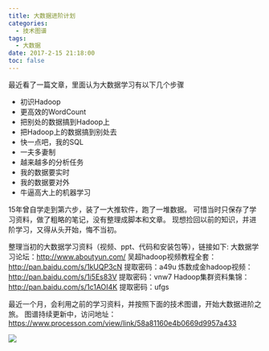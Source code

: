 ```yaml
---
title: 大数据进阶计划
categories:
  - 技术图谱
tags:
  - 大数据
date: 2017-2-15 21:18:00
toc: false
---
```


最近看了一篇文章，里面认为大数据学习有以下几个步骤
- 初识Hadoop
- 更高效的WordCount
- 把别处的数据搞到Hadoop上
- 把Hadoop上的数据搞到别处去
- 快一点吧，我的SQL
- 一夫多妻制
- 越来越多的分析任务
- 我的数据要实时
- 我的数据要对外
- 牛逼高大上的机器学习

15年曾自学走到第六步，装了一大推软件，跑了一堆数据。
可惜当时只保存了学习资料，做了粗略的笔记，没有整理成脚本和文章。
现想捡回以前的知识，并进阶学习，又得从头开始，悔不当初。

整理当初的大数据学习资料（视频、ppt、代码和安装包等），链接如下:
大数据学习论坛：http://www.aboutyun.com/
吴超hadoop视频教程全套：http://pan.baidu.com/s/1kUQP3cN 提取密码：a49u
炼数成金hadoop视频：http://pan.baidu.com/s/1i5Es83V 提取密码：vnw7
Hadoop集群资料集锦：http://pan.baidu.com/s/1c1AOI4K 提取密码：ufgs

最近一个月，会利用之前的学习资料，并按照下面的技术图谱，开始大数据进阶之旅。
图谱持续更新中，访问地址：https://www.processon.com/view/link/58a81160e4b0669d9957a433

<!-- more -->

![](http://7xvfir.com1.z0.glb.clouddn.com/%E5%A4%A7%E6%95%B0%E6%8D%AE%E8%BF%9B%E9%98%B6%E8%AE%A1%E5%88%92/%E5%A4%A7%E6%95%B0%E6%8D%AE%E5%AD%A6%E4%B9%A0%E8%AE%A1%E5%88%92.png)
